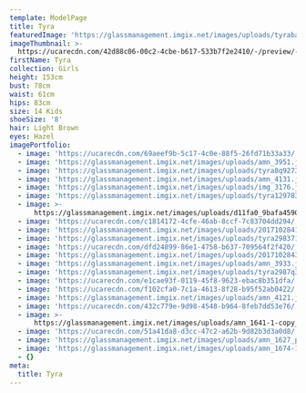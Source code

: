 ```yaml
---
template: ModelPage
title: Tyra
featuredImage: 'https://glassmanagement.imgix.net/images/uploads/tyrabanner29uo82.jpg'
imageThumbnail: >-
  https://ucarecdn.com/42d88c06-00c2-4cbe-b617-533b7f2e2410/-/preview/-/enhance/58/
firstName: Tyra
collection: Girls
height: 153cm
bust: 78cm
waist: 61cm
hips: 83cm
size: 14 Kids
shoeSize: '8'
hair: Light Brown
eyes: Hazel
imagePortfolio:
  - image: 'https://ucarecdn.com/69aeef9b-5c17-4c0e-88f5-26fd71b33a33/'
  - image: 'https://glassmanagement.imgix.net/images/uploads/amn_3951.jpg'
  - image: 'https://glassmanagement.imgix.net/images/uploads/tyra8q9273.jpg'
  - image: 'https://glassmanagement.imgix.net/images/uploads/amn_4131.jpg'
  - image: 'https://glassmanagement.imgix.net/images/uploads/img_3176.jpg'
  - image: 'https://glassmanagement.imgix.net/images/uploads/tyra129783.jpg'
  - image: >-
      https://glassmanagement.imgix.net/images/uploads/d11fa0_9bafa459051f49279cd49da6874b52d3~mv2.jpg
  - image: 'https://ucarecdn.com/c1814172-4cfe-46ab-8ccf-7c83704dd294/'
  - image: 'https://glassmanagement.imgix.net/images/uploads/201710284171bw.jpg'
  - image: 'https://glassmanagement.imgix.net/images/uploads/tyra298371012.jpg'
  - image: 'https://ucarecdn.com/dfd24899-86e1-4758-b637-709564f2f420/'
  - image: 'https://glassmanagement.imgix.net/images/uploads/201710284354crop.jpg'
  - image: 'https://glassmanagement.imgix.net/images/uploads/amn_3933.jpg'
  - image: 'https://glassmanagement.imgix.net/images/uploads/tyra2987q3.jpg'
  - image: 'https://ucarecdn.com/e1cae93f-0119-45f8-9623-ebac8b351dfa/'
  - image: 'https://ucarecdn.com/f102cfa0-7c1a-4613-8f28-b95f52ab0422/'
  - image: 'https://glassmanagement.imgix.net/images/uploads/amn_4121.jpg'
  - image: 'https://ucarecdn.com/432c779e-9d98-4548-b964-8feb7dd53e76/'
  - image: >-
      https://glassmanagement.imgix.net/images/uploads/amn_1641-1-copy_preview.jpg
  - image: 'https://ucarecdn.com/51a41da8-d3cc-47c2-a62b-9d82b3d3a0d8/'
  - image: 'https://glassmanagement.imgix.net/images/uploads/amn_1627_preview.jpg'
  - image: 'https://glassmanagement.imgix.net/images/uploads/amn_1674-1-_preview.jpg'
  - {}
meta:
  title: Tyra
---
```


